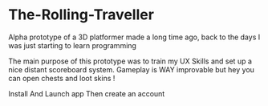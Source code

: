 # The-Rolling-Traveller
Alpha prototype of a 3D platformer made a long time ago, back to the days I was just starting to learn programming

The main purpose of this prototype was to train my UX Skills and set up a nice distant scoreboard system.
Gameplay is WAY improvable but hey you can open chests and loot skins !

Install And Launch app
Then create an account 
